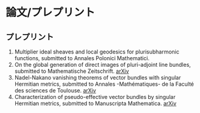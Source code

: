 # 論文/プレプリント

## プレプリント
1. Multiplier ideal sheaves and local geodesics for plurisubharmonic functions, submitted to Annales Polonici Mathematici.
2.  On the global generation of direct images of pluri-adjoint line bundles, submitted to Mathematische Zeitschrift. [arXiv](https://arxiv.org/abs/1712.06293)
3. Nadel-Nakano vanishing theorems of vector bundles with singular Hermitian metrics, submitted to Annales -Mathématiques- de la Faculté des sciences de Toulouse. [arXiv](https://arxiv.org/abs/1802.01794)
4. Characterization of pseudo-effective vector bundles by singular Hermitian metrics, submitted to Manuscripta Mathematica. [arXiv](https://arxiv.org/abs/1804.02146)
